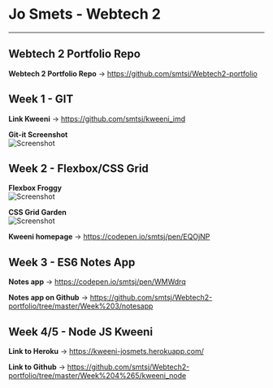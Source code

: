 # Jo Smets - Webtech 2 #

- - - -

## Webtech 2 Portfolio Repo ##  

**Webtech 2 Portfolio Repo** → https://github.com/smtsj/Webtech2-portfolio

## Week 1 - GIT ##  

**Link Kweeni** → https://github.com/smtsj/kweeni_imd  

**Git-it Screenshot**  
![Screenshot](https://i.imgur.com/fmiE9pF.png)  

## Week 2 - Flexbox/CSS Grid ##   

**Flexbox Froggy**  
![Screenshot](https://image.ibb.co/ky5evx/flexbox_Screenshot2.png)  

**CSS Grid Garden**  
![Screenshot](https://image.ibb.co/gwZuTH/grid_Screenshot.png)  

**Kweeni homepage** → https://codepen.io/smtsj/pen/EQOjNP

## Week 3 - ES6 Notes App ## 

**Notes app** → https://codepen.io/smtsj/pen/WMWdrq

**Notes app on Github** → https://github.com/smtsj/Webtech2-portfolio/tree/master/Week%203/notesapp

## Week 4/5 - Node JS Kweeni ##

**Link to Heroku** → https://kweeni-josmets.herokuapp.com/

**Link to Github** → https://github.com/smtsj/Webtech2-portfolio/tree/master/Week%204%265/kweeni_node